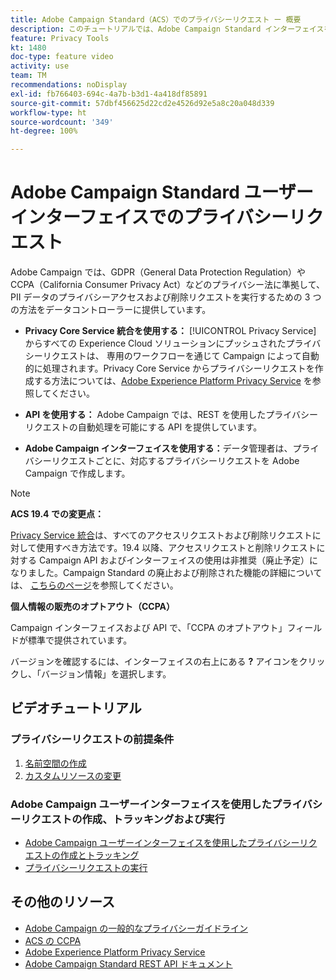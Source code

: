 ```yaml
---
title: Adobe Campaign Standard（ACS）でのプライバシーリクエスト ー 概要
description: このチュートリアルでは、Adobe Campaign Standard インターフェイスを使用してプライバシーリクエストを作成する方法について説明します。
feature: Privacy Tools
kt: 1480
doc-type: feature video
activity: use
team: TM
recommendations: noDisplay
exl-id: fb766403-694c-4a7b-b3d1-4a418df85891
source-git-commit: 57dbf456625d22cd2e4526d92e5a8c20a048d339
workflow-type: ht
source-wordcount: '349'
ht-degree: 100%

---
```


# Adobe Campaign Standard ユーザーインターフェイスでのプライバシーリクエスト

Adobe Campaign では、GDPR（General Data Protection Regulation）や CCPA（California Consumer Privacy Act）などのプライバシー法に準拠して、PII データのプライバシーアクセスおよび削除リクエストを実行するための 3 つの方法をデータコントローラーに提供しています。

* **Privacy Core Service 統合を使用する：** [!UICONTROL Privacy Service] からすべての Experience Cloud ソリューションにプッシュされたプライバシーリクエストは、 専用のワークフローを通じて Campaign によって自動的に処理されます。Privacy Core Service からプライバシーリクエストを作成する方法については、[Adobe Experience Platform Privacy Service](https://www.adobe.io/apis/experienceplatform/gdpr.html) を参照してください。

* **API を使用する：** Adobe Campaign では、REST を使用したプライバシーリクエストの自動処理を可能にする API を提供しています。

* **Adobe Campaign インターフェイスを使用する：**&#x200B;データ管理者は、プライバシーリクエストごとに、対応するプライバシーリクエストを Adobe Campaign で作成します。

>[!NOTE]
>
> **ACS 19.4 での変更点：**
> 
> [Privacy Service 統合](https://www.adobe.io/apis/experienceplatform/gdpr.html)は、すべてのアクセスリクエストおよび削除リクエストに対して使用すべき方法です。19.4 以降、アクセスリクエストと削除リクエストに対する Campaign API およびインターフェイスの使用は非推奨（廃止予定）になりました。Campaign Standard の廃止および削除された機能の詳細については、 [こちらのページ](https://experienceleague.adobe.com/docs/campaign-standard/using/release-notes/deprecated-features.html?lang=ja)を参照してください。
>
>**個人情報の販売のオプトアウト（CCPA）**
>
> Campaign インターフェイスおよび API で、「CCPA のオプトアウト」フィールドが標準で提供されています。
>
> バージョンを確認するには、インターフェイスの右上にある **?** アイコンをクリックし、「バージョン情報」を選択します。

## ビデオチュートリアル

### プライバシーリクエストの前提条件

1. [名前空間の作成](/help/privacy/namespaces-for-privacy-requests.md)
1. [カスタムリソースの変更](/help/privacy/custom-resources-for-privacy-requests.md)

### Adobe Campaign ユーザーインターフェイスを使用したプライバシーリクエストの作成、トラッキングおよび実行

* [Adobe Campaign ユーザーインターフェイスを使用したプライバシーリクエストの作成とトラッキング](/help/privacy/create-and-track-privacy-requests.md)
* [プライバシーリクエストの実行](/help/privacy/execute-privacy-requests.md)

## その他のリソース

* [Adobe Campaign の一般的なプライバシーガイドライン](https://experienceleague.adobe.com/docs/campaign-classic/using/getting-started/privacy/privacy-management.html?lang=ja#getting-started)
* [ACS の CCPA](https://experienceleague.adobe.com/docs/campaign-standard/using/getting-started/privacy/privacy-requests.html?lang=ja#privacy-requests)
* [Adobe Experience Platform Privacy Service](https://www.adobe.io/apis/experienceplatform/gdpr.html)
* [Adobe Campaign Standard REST API ドキュメント](https://final-docs.campaign.adobe.com/doc/standard/en/api/ACS_API.html#privacy-management)
